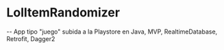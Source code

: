 # LolItemRandomizer
-- App tipo "juego" subida a la Playstore en Java, MVP, RealtimeDatabase, Retrofit, Dagger2
